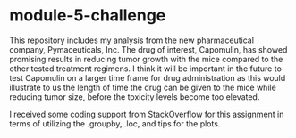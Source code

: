 # module-5-challenge

This repository includes my analysis from the new pharmaceutical company, Pymaceuticals, Inc. The drug of interest, Capomulin, has showed promising results in reducing tumor growth with the mice compared to the other tested treatment regimens. I think it will be important in the future to test Capomulin on a larger time frame for drug administration as this would illustrate to us the length of time the drug can be given to the mice while reducing tumor size, before the toxicity levels become too elevated.


I received some coding support from StackOverflow for this assignment in terms of utilizing the .groupby, .loc, and tips for the plots.
